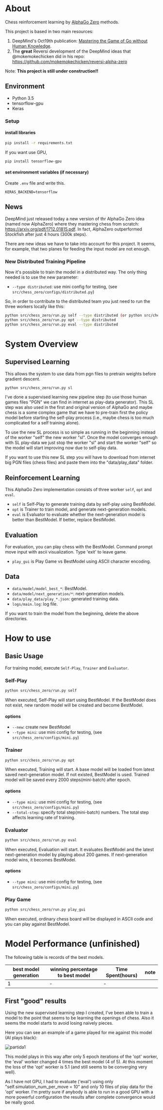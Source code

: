 # About

Chess reinforcement learning by [AlphaGo Zero](https://deepmind.com/blog/alphago-zero-learning-scratch/) methods.

This project is based in two main resources:
1) DeepMind's Oct19th publication: [Mastering the Game of Go without Human Knowledge](https://www.nature.com/articles/nature24270.epdf?author_access_token=VJXbVjaSHxFoctQQ4p2k4tRgN0jAjWel9jnR3ZoTv0PVW4gB86EEpGqTRDtpIz-2rmo8-KG06gqVobU5NSCFeHILHcVFUeMsbvwS-lxjqQGg98faovwjxeTUgZAUMnRQ).
2) The <b>great</b> Reversi development of the DeepMind ideas that @mokemokechicken did in his repo: https://github.com/mokemokechicken/reversi-alpha-zero

Note: <b>This project is still under construction!!</b>

## Environment

* Python 3.5
* tensorflow-gpu
* Keras

### Setup

#### install libraries
```bash
pip install -r requirements.txt
```

If you want use GPU,

```bash
pip install tensorflow-gpu
```

#### set environment variables (if necessary)
Create `.env` file and write this.

```text:.env
KERAS_BACKEND=tensorflow
```
## News

DeepMind just released today a new version of thr AlphaGo Zero idea (named now AlphaZero) where they mastering chess from scratch: 
https://arxiv.org/pdf/1712.01815.pdf. In fact, AlphaZero outperformed Stockfish after just 4 hours (300k steps).

There are new ideas we have to take into account for this project. It seems, for example, that two planes for feeding the input model are not enough.

### New Distributed Training Pipeline

Now it's possible to train the model in a distributed way. The only thing needed is to use the new parameter:

* `--type distributed`: use mini config for testing, (see `src/chess_zero/configs/distributed.py`)

So, in order to contribute to the distributed team you just need to run the three workers locally like this:

```bash
python src/chess_zero/run.py self --type distributed (or python src/chess_zero/run.py sl --type distributed)
python src/chess_zero/run.py opt --type distributed
python src/chess_zero/run.py eval --type distributed
```

# System Overview
## Supervised Learning

This allows the system to use data from pgn files to pretrain weights before gradient descent.
```bash
python src/chess_zero/run.py sl
```
I've done a supervised learning new pipeline step (to use those human games files "PGN" we can find in internet as play-data generator).
This SL step was also used in the first and original version of AlphaGo and maybe chess is a some complex game that we have to pre-train first the policy model before starting the self-play process (i.e., maybe chess is too much complicated for a self training alone).

To use the new SL process is so simple as running in the beginning instead of the worker "self" the new worker "sl".
Once the model converges enough with SL play-data we just stop the worker "sl" and start the worker "self" so the model will start improving now due to self-play data.

If you want to use this new SL step you will have to download from internet big PGN files (chess files) and paste them into the "data/play_data" folder.

## Reinforcement Learning

This AlphaGo Zero implementation consists of three worker `self`, `opt` and `eval`.

* `self` is Self-Play to generate training data by self-play using BestModel.
* `opt` is Trainer to train model, and generate next-generation models.
* `eval` is Evaluator to evaluate whether the next-generation model is better than BestModel. If better, replace BestModel.

## Evaluation

For evaluation, you can play chess with the BestModel. Command prompt move input with ascii visualization. Type 'exit' to leave game.

* `play_gui` is Play Game vs BestModel using ASCII character encoding.

## Data

* `data/model/model_best_*`: BestModel.
* `data/model/next_generation/*`: next-generation models.
* `data/play_data/play_*.json`: generated training data.
* `logs/main.log`: log file.
  
If you want to train the model from the beginning, delete the above directories.

# How to use

## Basic Usage

For training model, execute `Self-Play`, `Trainer` and `Evaluator`. 

### Self-Play

```bash
python src/chess_zero/run.py self
```

When executed, Self-Play will start using BestModel.
If the BestModel does not exist, new random model will be created and become BestModel.

#### options
* `--new`: create new BestModel
* `--type mini`: use mini config for testing, (see `src/chess_zero/configs/mini.py`)

### Trainer

```bash
python src/chess_zero/run.py opt
```

When executed, Training will start.
A base model will be loaded from latest saved next-generation model. If not existed, BestModel is used.
Trained model will be saved every 2000 steps(mini-batch) after epoch. 

#### options
* `--type mini`: use mini config for testing, (see `src/chess_zero/configs/mini.py`)
* `--total-step`: specify total step(mini-batch) numbers. The total step affects learning rate of training. 

### Evaluator

```bash
python src/chess_zero/run.py eval
```

When executed, Evaluation will start.
It evaluates BestModel and the latest next-generation model by playing about 200 games.
If next-generation model wins, it becomes BestModel. 

#### options
* `--type mini`: use mini config for testing, (see `src/chess_zero/configs/mini.py`)

### Play Game

```bash
python src/chess_zero/run.py play_gui
```

When executed, ordinary chess board will be displayed in ASCII code and you can play against BestModel.

# Model Performance (unfinished)

The following table is records of the best models.

|best model generation|winning percentage to best model|Time Spent(hours)|note|
|-----|-----|-----|-----|
|1|-|-|　|

## First "good" results

Using the new supervised learning step I created, I've been able to train a model to the point that seems to be learning the openings of chess. Also it seems the model starts to avoid losing naively pieces.

Here you can see an example of a game played for me against this model (AI plays black):
 
![partida1](https://user-images.githubusercontent.com/17341905/33597844-ea53c8ae-d9a0-11e7-8564-4b9b0f35a221.gif)

This model plays in this way after only 5 epoch iterations of the 'opt' worker, the 'eval' worker changed 4 times the best model (4 of 5). At this moment the loss of the 'opt' worker is 5.1 (and still seems to be converging very well).

As I have not GPU, I had to evaluate ('eval') using only "self.simulation_num_per_move = 10" and only 10 files of play data for the 'opt' worker. I'm pretty sure if anybody is able to run in a good GPU with a more powerful configuration the results after complete convergence would be really good.
